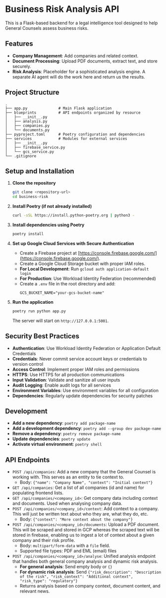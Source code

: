 # Business Risk Analysis API

This is a Flask-based backend for a legal intelligence tool designed to help General Counsels assess business risks.

## Features

- **Company Management**: Add companies and related context.
- **Document Processing**: Upload PDF documents, extract text, and store securely.
- **Risk Analysis**: Placeholder for a sophisticated analysis engine. A separate AI agent will do the work here and return us the results.

## Project Structure

```
.
├── app.py              # Main Flask application
├── blueprints          # API endpoints organized by resource
│   ├── __init__.py
│   ├── analysis.py
│   ├── companies.py
│   └── documents.py
├── pyproject.toml      # Poetry configuration and dependencies
├── services            # Modules for external services
│   ├── __init__.py
│   ├── firebase_service.py
│   └── gcs_service.py
└── .gitignore
```

## Setup and Installation

1.  **Clone the repository**
    ```bash
    git clone <repository-url>
    cd business-risk
    ```

2.  **Install Poetry (if not already installed)**
    ```bash
    curl -sSL https://install.python-poetry.org | python3 -
    ```

3.  **Install dependencies using Poetry**
    ```bash
    poetry install
    ```

4.  **Set up Google Cloud Services with Secure Authentication**
    - Create a Firebase project at [https://console.firebase.google.com/](https://console.firebase.google.com/).
    - Create a Google Cloud Storage bucket with proper IAM roles.
    - **For Local Development**: Run `gcloud auth application-default login`
    - **For Production**: Use Workload Identity Federation (recommended)
    - Create a `.env` file in the root directory and add:
      ```
      GCS_BUCKET_NAME="your-gcs-bucket-name"
      ```

5.  **Run the application**
    ```bash
    poetry run python app.py
    ```
    The server will start on `http://127.0.0.1:5001`.

## Security Best Practices

- **Authentication**: Use Workload Identity Federation or Application Default Credentials
- **Credentials**: Never commit service account keys or credentials to version control
- **Access Control**: Implement proper IAM roles and permissions
- **HTTPS**: Use HTTPS for all production communications
- **Input Validation**: Validate and sanitize all user inputs
- **Audit Logging**: Enable audit logs for all services
- **Environment Variables**: Use environment variables for all configuration
- **Dependencies**: Regularly update dependencies for security patches

## Development

- **Add a new dependency**: `poetry add package-name`
- **Add a development dependency**: `poetry add --group dev package-name`
- **Remove a dependency**: `poetry remove package-name`
- **Update dependencies**: `poetry update`
- **Activate virtual environment**: `poetry shell`

## API Endpoints

- `POST /api/companies`: Add a new company that the General Counsel is working with. This serves as an entity to tie context to.
  - Body: `{"name": "Company Name", "context": "Initial context"}`
- `GET /api/companies`: Get a list of all companies (id and name) for populating frontend lists.
- `GET /api/companies/<company_id>`: Get company data including context and documents. Used when analysing company data.
- `POST /api/companies/<company_id>/context`: Add context to a company. This will just be written text about who they are, what they do, etc.
  - Body: `{"context": "More context about the company"}`
- `POST /api/companies/<company_id>/documents`: Upload a PDF document. This will be scraped and stored in GCP whereas the scraped text will
be stored in firebase, enabling us to ingest a lot of context about a given company and their risk profile.
  - Body: `multipart/form-data` with a `file` field.
  - Supported file types: PDF and EML (email) files
- `POST /api/companies/<company_id>/analyse`: Unified analysis endpoint that handles both general company analysis and dynamic risk analysis.
  - **For general analysis**: Send empty body or `{}`
  - **For dynamic risk analysis**: Send `{"risk_description": "Description of the risk", "risk_context": "Additional context", "risk_type": "regulatory"}`
  - Returns analysis based on company context, document content, and relevant news.
